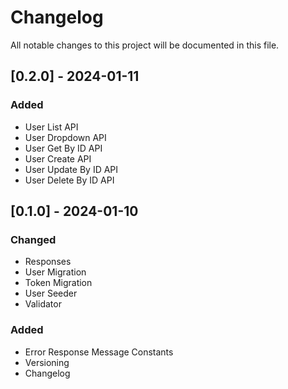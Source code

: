 # Changelog

All notable changes to this project will be documented in this file.

## [0.2.0] - 2024-01-11
### Added
- User List API
- User Dropdown API
- User Get By ID API
- User Create API
- User Update By ID API
- User Delete By ID API

## [0.1.0] - 2024-01-10
### Changed
- Responses
- User Migration
- Token Migration
- User Seeder
- Validator

### Added
- Error Response Message Constants
- Versioning
- Changelog